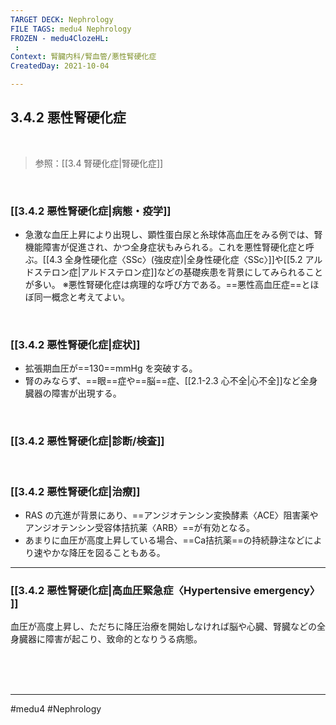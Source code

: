 ```yaml
---
TARGET DECK: Nephrology
FILE TAGS: medu4 Nephrology
FROZEN - medu4ClozeHL:
 : 
Context: 腎臓内科/腎血管/悪性腎硬化症
CreatedDay: 2021-10-04

---
```


## 3.4.2 悪性腎硬化症

<br>

>参照：[[3.4 腎硬化症|腎硬化症]]


<br>

### [[3.4.2 悪性腎硬化症|病態・疫学]]
* 急激な血圧上昇により出現し、顕性蛋白尿と糸球体高血圧をみる例では、腎機能障害が促進され、かつ全身症状もみられる。これを悪性腎硬化症と呼ぶ。[[4.3 全身性硬化症〈SSc〉(強皮症)|全身性硬化症〈SSc〉]]や[[5.2 アルドステロン症|アルドステロン症]]などの基礎疾患を背景にしてみられることが多い。
※悪性腎硬化症は病理的な呼び方である。==悪性高血圧症==とほぼ同一概念と考えてよい。
<!--ID: 1633959574010-->


<br>

### [[3.4.2 悪性腎硬化症|症状]]
* 拡張期血圧が==130==mmHg を突破する。
* 腎のみならず、==眼==症や==脳==症、[[2.1-2.3 心不全|心不全]]など全身臓器の障害が出現する。
<!--ID: 1633959574016-->



<br>

### [[3.4.2 悪性腎硬化症|診断/検査]]


<br>

### [[3.4.2 悪性腎硬化症|治療]]
* RAS の亢進が背景にあり、==アンジオテンシン変換酵素〈ACE〉阻害薬やアンジオテンシン受容体拮抗薬〈ARB〉==が有効となる。
* あまりに血圧が高度上昇している場合、==Ca拮抗薬==の持続静注などにより速やかな降圧を図ることもある。
<!--ID: 1633959574022-->



---

### [[3.4.2 悪性腎硬化症|高血圧緊急症〈Hypertensive emergency〉 ]]
血圧が高度上昇し、ただちに降圧治療を開始しなければ脳や心臓、腎臓などの全身臓器に障害が起こり、致命的となりうる病態。
 


<br><br><br>

---
#medu4 #Nephrology  
